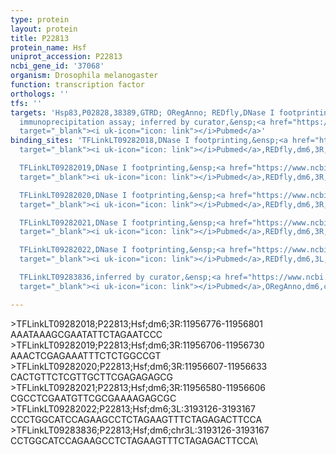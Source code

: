 ```yaml
---
type: protein
layout: protein
title: P22813
protein_name: Hsf
uniprot_accession: P22813
ncbi_gene_id: '37068'
organism: Drosophila melanogaster
function: transcription factor
orthologs: ''
tfs: ''
targets: 'Hsp83,P02828,38389,GTRD; ORegAnno; REDfly,DNase I footprinting; chromatin
  immunoprecipitation assay; inferred by curator,&ensp;<a href="https://www.ncbi.nlm.nih.gov/pubmed/?term=20965965%5Buid%5D+OR+3685975%5Buid%5D+OR+26578589%5Buid%5D+OR+27924024%5Buid%5D"
  target="_blank"><i uk-icon="icon: link"></i>Pubmed</a>'
binding_sites: 'TFLinkLT09282018,DNase I footprinting,&ensp;<a href="https://www.ncbi.nlm.nih.gov/pubmed/?term=4028160;20965965%5Buid%5D"
  target="_blank"><i uk-icon="icon: link"></i>Pubmed</a>,REDfly,dm6,3R,11956776,11956801,NA

  TFLinkLT09282019,DNase I footprinting,&ensp;<a href="https://www.ncbi.nlm.nih.gov/pubmed/?term=4028160;20965965%5Buid%5D"
  target="_blank"><i uk-icon="icon: link"></i>Pubmed</a>,REDfly,dm6,3R,11956706,11956730,NA

  TFLinkLT09282020,DNase I footprinting,&ensp;<a href="https://www.ncbi.nlm.nih.gov/pubmed/?term=4028160;20965965%5Buid%5D"
  target="_blank"><i uk-icon="icon: link"></i>Pubmed</a>,REDfly,dm6,3R,11956607,11956633,NA

  TFLinkLT09282021,DNase I footprinting,&ensp;<a href="https://www.ncbi.nlm.nih.gov/pubmed/?term=4028160;20965965%5Buid%5D"
  target="_blank"><i uk-icon="icon: link"></i>Pubmed</a>,REDfly,dm6,3R,11956580,11956606,NA

  TFLinkLT09282022,DNase I footprinting,&ensp;<a href="https://www.ncbi.nlm.nih.gov/pubmed/?term=3685975;20965965%5Buid%5D"
  target="_blank"><i uk-icon="icon: link"></i>Pubmed</a>,REDfly,dm6,3L,3193126,3193167,NA

  TFLinkLT09283836,inferred by curator,&ensp;<a href="https://www.ncbi.nlm.nih.gov/pubmed/?term=3685975%5Buid%5D"
  target="_blank"><i uk-icon="icon: link"></i>Pubmed</a>,ORegAnno,dm6,chr3L,3193126,3193167,+'

---
```

\>TFLinkLT09282018;P22813;Hsf;dm6;3R:11956776-11956801\AAATAAAGCGAATATTCTAGAATCCC\\>TFLinkLT09282019;P22813;Hsf;dm6;3R:11956706-11956730\AAACTCGAGAAATTTCTCTGGCCGT\\>TFLinkLT09282020;P22813;Hsf;dm6;3R:11956607-11956633\CACTGTTCTCGTTGCTTCGAGAGAGCG\\>TFLinkLT09282021;P22813;Hsf;dm6;3R:11956580-11956606\CGCCTCGAATGTTCGCGAAAAGAGCGC\\>TFLinkLT09282022;P22813;Hsf;dm6;3L:3193126-3193167\CCCTGGCATCCAGAAGCCTCTAGAAGTTTCTAGAGACTTCCA\\>TFLinkLT09283836;P22813;Hsf;dm6;chr3L:3193126-3193167\CCTGGCATCCAGAAGCCTCTAGAAGTTTCTAGAGACTTCCA\
